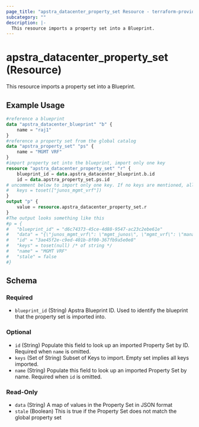 ```yaml
---
page_title: "apstra_datacenter_property_set Resource - terraform-provider-apstra"
subcategory: ""
description: |-
  This resource imports a property set into a Blueprint.
---
```


# apstra_datacenter_property_set (Resource)

This resource imports a property set into a Blueprint.

## Example Usage

```terraform
#reference a blueprint
data "apstra_datacenter_blueprint" "b" {
	name = "raj1"
}
#reference a property set from the global catalog
data "apstra_property_set" "ps" {
	name = "MGMT VRF"
}
#import property set into the blueprint, import only one key
resource "apstra_datacenter_property_set" "r" {
	blueprint_id = data.apstra_datacenter_blueprint.b.id
	id = data.apstra_property_set.ps.id
# uncomment below to import only one key. If no keys are mentioned, all keys are imported
#	keys = toset(["junos_mgmt_vrf"])
}
output "p" {
	value = resource.apstra_datacenter_property_set.r
}
#The output looks something like this
#p = {
#	"blueprint_id" = "d6c74373-45ce-4d88-9547-ac23c2ebe61e"
#	"data" = "{\"junos_mgmt_vrf\": \"mgmt_junos\", \"mgmt_vrf\": \"management\"}"
#	"id" = "3ae45f2e-c9ed-401b-8f00-367fb9a5e0e8"
#	"keys" = toset(null) /* of string */
#	"name" = "MGMT VRF"
#	"stale" = false
#}
```

<!-- schema generated by tfplugindocs -->
## Schema

### Required

- `blueprint_id` (String) Apstra Blueprint ID. Used to identify the blueprint that the property set is imported into.

### Optional

- `id` (String) Populate this field to look up an imported Property Set by ID. Required when `name` is omitted.
- `keys` (Set of String) Subset of Keys to import. Empty set implies all keys imported.
- `name` (String) Populate this field to look up an imported Property Set by name. Required when `id` is omitted.

### Read-Only

- `data` (String) A map of values in the Property Set in JSON format
- `stale` (Boolean) This is true if the Property Set does not match the global property set
